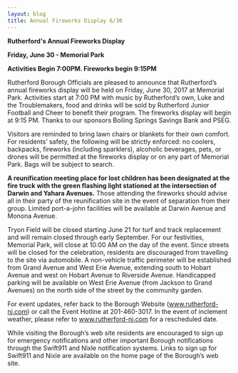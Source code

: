 ```yaml
---
layout: blog
title: Annual Fireworks Display 6/30
---
```


**Rutherford's Annual Fireworks Display**

**Friday, June 30 - Memorial Park**

**Activities Begin 7:00PM. Fireworks begin 9:15PM**

Rutherford Borough Officials are pleased to announce that Rutherford’s annual fireworks display will be held on Friday, June 30, 2017 at Memorial Park. Activities start at 7:00 PM with music by Rutherford’s own, Luke and the Troublemakers, food and drinks will be sold by Rutherford Junior Football and Cheer to benefit their program.  The fireworks display will begin at 9:15 PM.  Thanks to our sponsors Boiling Springs Savings Bank and PSEG.
 
Visitors are reminded to bring lawn chairs or blankets for their own comfort. For residents’ safety, the following will be strictly enforced: no coolers, backpacks, fireworks (including sparklers), alcoholic beverages, pets, or drones will be permitted at the fireworks display or on any part of Memorial Park.  Bags will be subject to search. 
 
**A reunification meeting place for lost children has been designated at the fire truck with the green flashing light stationed at the intersection of Darwin and Yahara Avenues.** Those attending the fireworks should advise all in their party of the reunification site in the event of separation from their group. Limited port-a-john facilities will be available at Darwin Avenue and Monona Avenue.
 
Tryon Field will be closed starting June 21 for turf and track replacement and will remain closed through early September.  For our festivities, Memorial Park, will close at 10:00 AM on the day of the event. Since streets will be closed for the celebration, residents are discouraged from travelling to the site via automobile.  A non-vehicle traffic perimeter will be established from Grand Avenue and West Erie Avenue, extending south to Hobart Avenue and west on Hobart Avenue to Riverside Avenue.  Handicapped parking will be available on West Erie Avenue (from Jackson to Grand Avenues) on the north side of the street by the community garden. 
 
For event updates, refer back to the Borough Website (www.rutherford-nj.com) or call the Event Hotline at 201-460-3017.  In the event of inclement weather, please refer to www.rutherford-nj.com for a rescheduled date. 

While visiting the Borough’s web site residents are encouraged to sign up for emergency notifications and other important Borough notifications through the Swift911 and Nixle notification systems. Links to sign up for Swift911 and Nixle are available on the home page of the Borough’s web site.
